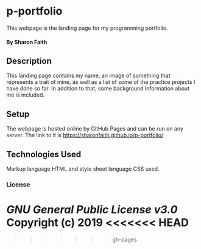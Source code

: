 # p-portfolio
This webpage is the landing page for my programming portfolio.
#### By **Sharon Faith**
## Description
This landing page contains my name, an image of something that represents a trait of mine, as well as a list of some of the practice projects I have done so far. In addition to that, some background information about me is included. 
## Setup
The webpage is hosted online by GitHub Pages and can be run on any server.
The link to it is https://sharonfaith.github.io/p-portfolio/
## Technologies Used
Markup language HTML and style sheet language CSS used.
### License
*GNU General Public License v3.0*
Copyright (c) 2019
<<<<<<< HEAD
=======

>>>>>>> gh-pages
